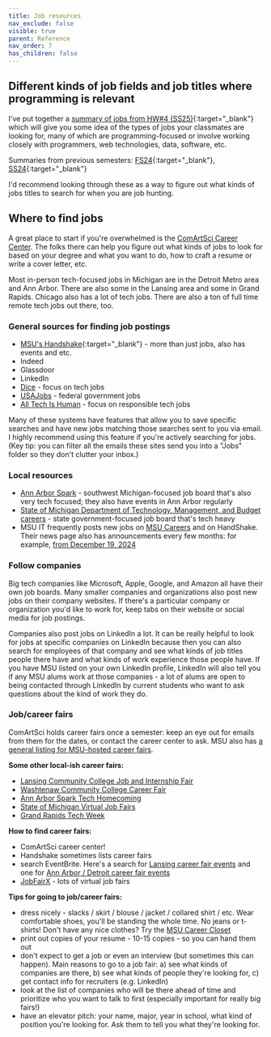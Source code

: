 ```yaml
---
title: Job resources
nav_exclude: false
visible: true
parent: Reference
nav_order: 7
has_children: false
---
```


## Different kinds of job fields and job titles where programming is relevant

I've put together a [summary of jobs from HW#4 (SS25)](https://docs.google.com/document/d/1PnyiY__17tx6EriC_Oq4mxgOnDl8APEmuiuRR8tlcMk/edit?usp=sharing){:target="_blank"} which will give you some idea of the types of jobs your classmates are looking for, many of which are programming-focused or involve working closely with programmers, web technologies, data, software, etc.

Summaries from previous semesters: [FS24](https://docs.google.com/document/d/11nfas3xLJAg1ETqgcRIOPe3gRrfR3js6OT1o-oqYUwE/edit?usp=sharing){:target="_blank"}, [SS24](https://docs.google.com/document/d/1GHHIh0F3d3_AxABrg-l6YYkNOhykxLaXGnEW57ZKiuk/edit?usp=drive_link){:target="_blank"} 

I'd recommend looking through these as a way to figure out what kinds of jobs titles to search for when you are job hunting.

## Where to find jobs

A great place to start if you're overwhelmed is the [ComArtSci Career Center](https://comartsci.msu.edu/student-experience/career-center). The folks there can help you figure out what kinds of jobs to look for based on your degree and what you want to do, how to craft a resume or write a cover letter, etc. 

Most in-person tech-focused jobs in Michigan are in the Detroit Metro area and Ann Arbor. There are also some in the Lansing area and some in Grand Rapids. Chicago also has a lot of tech jobs. There are also a ton of full time remote tech jobs out there, too.

### General sources for finding job postings

* [MSU's Handshake](https://careernetwork.msu.edu/resources/handshake/){:target="_blank"} - more than just jobs, also has events and etc.
* Indeed
* Glassdoor
* LinkedIn
* [Dice](https://www.dice.com/) - focus on tech jobs
* [USAJobs](https://www.usajobs.gov/) - federal government jobs
* [All Tech Is Human](https://alltechishuman.org/responsible-tech-job-board) - focus on responsible tech jobs

Many of these systems have features that allow you to save specific searches and have new jobs matching those searches sent to you via email. I highly recommend using this feature if you're actively searching for jobs. (Key tip: you can filter all the emails these sites send you into a "Jobs" folder so they don't clutter your inbox.)

### Local resources

* [Ann Arbor Spark](https://annarborusa.org/jobs/job-board/) - southwest Michigan-focused job board that's also very tech focused; they also have events in Ann Arbor regularly
* [State of Michigan Department of Technology, Management, and Budget careers](https://www.michigan.gov/dtmb/about/career) - state government-focused job board that's tech heavy
* MSU IT frequently posts new jobs on [MSU Careers](https://careers.msu.edu) and on HandShake. Their news page also has announcements every few months: for example, [from December 19, 2024](https://tech.msu.edu/news/2024/12/were-hiring/)

### Follow companies

Big tech companies like Microsoft, Apple, Google, and Amazon all have their own job boards. Many smaller companies and organizations also post new jobs on their company websites. If there's a particular company or organization you'd like to work for, keep tabs on their website or social media for job postings.

Companies also post jobs on LinkedIn a lot. It can be really helpful to look for jobs at specific companies on LinkedIn because then you can also search for employees of that company and see what kinds of job titles people there have and what kinds of work experience those people have. If you have MSU listed on your own LinkedIn profile, LinkedIn will also tell you if any MSU alums work at those companies - a lot of alums are open to being contacted through LinkedIn by current students who want to ask questions about the kind of work they do.

### Job/career fairs

ComArtSci holds career fairs once a semester: keep an eye out for emails from them for the dates, or contact the career center to ask. MSU also has [a general listing for MSU-hosted career fairs](https://careernetwork.msu.edu/events/category/career-fairs/).

**Some other local-ish career fairs:**
* [Lansing Community College Job and Internship Fair](https://www.lcc.edu/services/community-campus-resources/annual-job-internship-fair.html)
* [Washtenaw Community College Career Fair](https://www.wccnet.edu/succeed/prepare-find-job/career-fair.php)
* [Ann Arbor Spark Tech Homecoming](https://annarborusa.org/events/annual-events/tech-homecoming/)
* [State of Michigan Virtual Job Fairs](https://www.michigan.gov/mdcs/state-employment/state-of-michigan-virtual-job-fairs)
* [Grand Rapids Tech Week](https://www.techweekgr.com/)

**How to find career fairs:**
* ComArtSci career center!
* Handshake sometimes lists career fairs
* search EventBrite. Here's a search for [Lansing career fair events](https://www.eventbrite.com/d/mi--lansing/career-fairs/) and one for [Ann Arbor / Detroit career fair events](https://www.eventbrite.com/d/mi--ann-arbor/technology-job-fair/)
* [JobFairX](https://jobfairx.com/job-fair-calendar) - lots of virtual job fairs

**Tips for going to job/career fairs:**
* dress nicely - slacks / skirt / blouse / jacket / collared shirt / etc. Wear comfortable shoes, you'll be standing the whole time. No jeans or t-shirts! Don't have any nice clothes? Try the [MSU Career Closet](https://careernetwork.msu.edu/channels/visit-the-career-closet/)
* print out copies of your resume - 10-15 copies - so you can hand them out
* don't expect to get a job or even an interview (but sometimes this can happen). Main reasons to go to a job fair: a) see what kinds of companies are there, b) see what kinds of people they're looking for, c) get contact info for recruiters (e.g. LinkedIn)
* look at the list of companies who will be there ahead of time and prioritize who you want to talk to first (especially important for really big fairs!)
* have an elevator pitch: your name, major, year in school, what kind of position you're looking for. Ask them to tell you what they're looking for.

